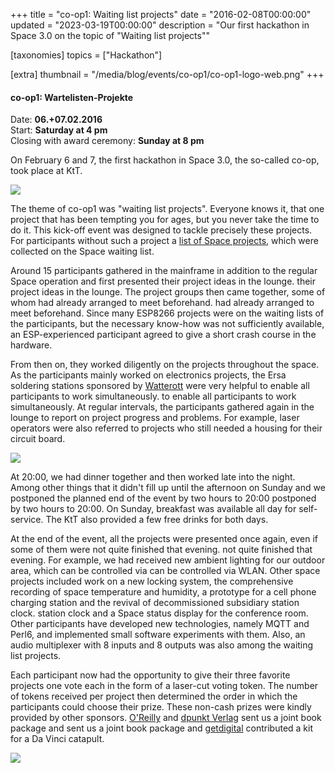 +++
title = "co-op1: Waiting list projects"
date = "2016-02-08T00:00:00"
updated = "2023-03-19T00:00:00"
description = "Our first hackathon in Space 3.0 on the topic of \"Waiting list projects\""

[taxonomies]
topics = ["Hackathon"]

[extra]
thumbnail = "/media/blog/events/co-op1/co-op1-logo-web.png"
+++

#### co-op1: Wartelisten-Projekte

Date: **06.+07.02.2016**  
Start: **Saturday at 4 pm**  
Closing with award ceremony: **Sunday at 8 pm**

On February 6 and 7, the first hackathon in Space 3.0, the so-called co-op, took place at KtT.

![](/media/blog/events/co-op1/co-op-token.jpg)

The theme of co-op1 was "waiting list projects". Everyone knows it, that one project that has been tempting you for
ages, but you never take the time to do it. This kick-off event was designed to tackle precisely these projects. For
participants without such a project
a [list of Space projects](https://pad.kreativitaet-trifft-technik.de/p/Spaceprojekte), which were collected
on the Space waiting list.

Around 15 participants gathered in the mainframe in addition to the regular Space operation and first presented their
project ideas in the lounge. their project ideas in the lounge. The project groups then came together, some of whom had
already arranged to meet beforehand. had already arranged to meet beforehand. Since many ESP8266 projects were on the
waiting lists of the participants, but the necessary know-how was not sufficiently available, an ESP-experienced
participant agreed to give a short crash course in the hardware.

From then on, they worked diligently on the projects throughout the space. As the participants mainly worked on
electronics projects, the Ersa soldering stations sponsored by [Watterott](https://www.watterott.com) were very helpful
to enable all participants to work simultaneously. to enable all participants to work simultaneously. At regular
intervals, the participants gathered again in the lounge to report on project progress and problems. For example, laser
operators were also referred to projects who still needed a housing for their circuit board.

![](/media/blog/events/co-op1/co-op-eating.jpg)

At 20:00, we had dinner together and then worked late into the night. Among other things that it didn't fill up until
the afternoon on Sunday and we postponed the planned end of the event by two hours to 20:00 postponed by two hours to
20:00. On Sunday, breakfast was available all day for self-service. The KtT also provided a few free drinks for both
days.

At the end of the event, all the projects were presented once again, even if some of them were not quite finished that
evening. not quite finished that evening. For example, we had received new ambient lighting for our outdoor area, which
can be controlled via can be controlled via WLAN. Other space projects included work on a new locking system, the
comprehensive recording of space temperature and humidity, a prototype for a cell phone charging station and the revival
of decommissioned subsidiary station clock. station clock and a Space status display for the conference room. Other
participants have developed new technologies, namely MQTT and Perl6, and implemented small software experiments with
them. Also, an audio multiplexer with 8 inputs and 8 outputs was also among the waiting list projects.

Each participant now had the opportunity to give their three favorite projects one vote each in the form of a laser-cut
voting token. The number of tokens received per project then determined the order in which the participants could choose
their prize. These non-cash prizes were kindly provided by other sponsors. [O'Reilly](https://www.oreilly.de/)
and [dpunkt Verlag](https://www.dpunkt.de/) sent us a joint book package and sent us a joint book package
and [getdigital](https://www.getdigital.de/) contributed a kit for a Da Vinci catapult.

![](/media/blog/events/co-op1/co-op-winners.jpg)

[//]: # (TODO: Add image gallery)
